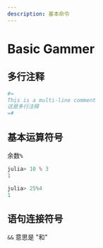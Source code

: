 ```yaml
---
description: 基本命令
---
```


# Basic Gammer

## 多行注释

```julia
#=
This is a multi-line comment
这是多行注释
=#
```

## 基本运算符号

余数`%`

```julia
julia> 10 % 3
1

julia> 25%4
1
```

## 语句连接符号

`&&` 意思是 "和"